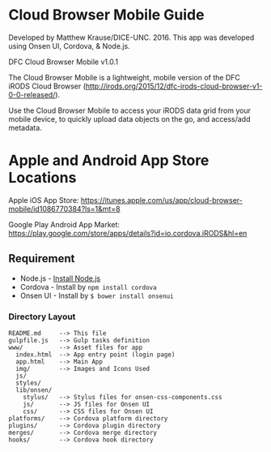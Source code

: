 Cloud Browser Mobile Guide
======================================

Developed by Matthew Krause/DICE-UNC. 2016.
This app was developed using Onsen UI, Cordova, & Node.js.

DFC Cloud Browser Mobile v1.0.1

The Cloud Browser Mobile is a lightweight, mobile version of the DFC iRODS Cloud Browser (http://irods.org/2015/12/dfc-irods-cloud-browser-v1-0-0-released/).

Use the Cloud Browser Mobile to access your iRODS data grid from your mobile device, to quickly upload data objects on the go, and access/add metadata.

Apple and Android App Store Locations
======================================
Apple iOS App Store:
  https://itunes.apple.com/us/app/cloud-browser-mobile/id1086770384?ls=1&mt=8

Google Play Android App Market:
  https://play.google.com/store/apps/details?id=io.cordova.iRODS&hl=en







## Requirement

 * Node.js  - [Install Node.js](http://nodejs.org)
 * Cordova  - Install by `npm install cordova`
 * Onsen UI - Install by `$ bower install onsenui`


### Directory Layout

    README.md     --> This file
    gulpfile.js   --> Gulp tasks definition
    www/          --> Asset files for app
      index.html  --> App entry point (login page)
      app.html    --> Main App
      img/        --> Images and Icons Used 
      js/
      styles/
      lib/onsen/
        stylus/   --> Stylus files for onsen-css-components.css
        js/       --> JS files for Onsen UI
        css/      --> CSS files for Onsen UI
    platforms/    --> Cordova platform directory
    plugins/      --> Cordova plugin directory
    merges/       --> Cordova merge directory
    hooks/        --> Cordova hook directory



